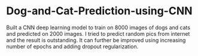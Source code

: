 # Dog-and-Cat-Prediction-using-CNN
Built a CNN deep learning model to train on 8000 images of dogs and cats and predicted on 2000 images. I tried to predict random pics from internet and the result is outstanding. It can further be improved using increasing number of epochs and adding dropout regularization.
